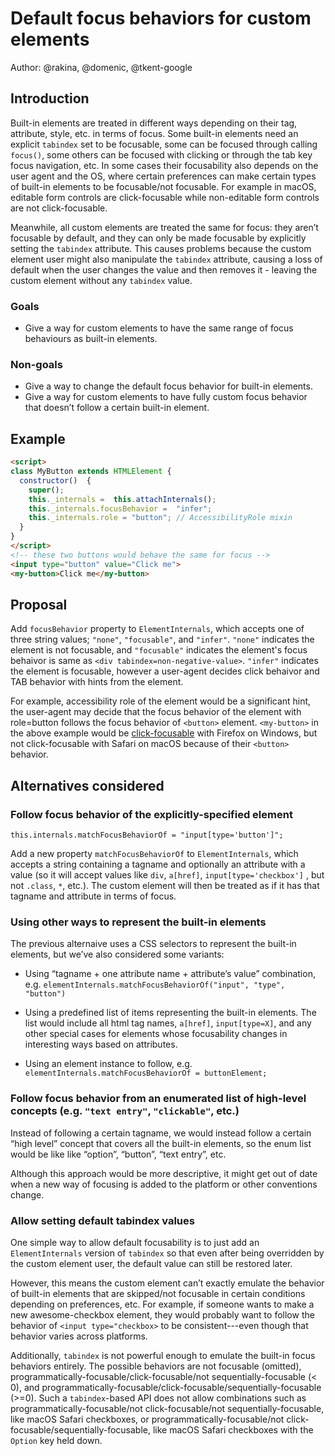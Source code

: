 
# Default focus behaviors for custom elements

Author: @rakina, @domenic, @tkent-google

## Introduction

Built-in elements are treated in different ways depending on their tag, attribute, style, etc. in terms of focus. Some built-in elements need an explicit `tabindex` set to be focusable, some can be focused through calling `focus()`, some others can be focused with clicking or through the tab key focus navigation, etc. In some cases their focusability also depends on the user agent and the OS, where certain preferences can make certain types of built-in elements to be focusable/not focusable. For example in macOS, editable form controls are click-focusable while non-editable form controls are not click-focusable.

Meanwhile, all custom elements are treated the same for focus: they aren’t focusable by default, and they can only be made focusable by explicitly setting the `tabindex` attribute. This causes problems because the custom element user might also manipulate the `tabindex` attribute, causing a loss of default when the user changes the value and then removes it - leaving the custom element without any `tabindex` value.

### Goals
-   Give a way for custom elements to have the same range of focus behaviours as built-in elements.
    
### Non-goals
-   Give a way to change the default focus behavior for built-in elements.
-   Give a way for custom elements to have fully custom focus behavior that doesn’t follow a certain built-in element.
    

## Example

```html
<script>
class MyButton extends HTMLElement {
  constructor()  {
    super();
    this._internals =  this.attachInternals();
    this._internals.focusBehavior =  "infer";
    this._internals.role = "button"; // AccessibilityRole mixin
  }
}
</script>
<!-- these two buttons would behave the same for focus -->
<input type="button" value="Click me">
<my-button>Click me</my-button>
```

## Proposal

Add `focusBehavior` property to `ElementInternals`, which accepts one of three string values; `"none"`, `"focusable"`, and `"infer"`.
`"none"` indicates the element is not focusable, and `"focusable"` indicates the element's focus behaivor is same as `<div tabindex=non-negative-value>`. `"infer"` indicates the element is focusable, however a user-agent decides click behaivor and TAB behavior with hints from the element.

For example, accessibility role of the element would be a significant hint, the user-agent may decide that the focus behavior of the element with role=button follows the focus behavior of `<button>` element. `<my-button>` in the above example would be [click-focusable](https://html.spec.whatwg.org/C/#click-focusable) with Firefox on Windows, but not click-focusable with Safari on macOS because of their `<button>` behavior.

## Alternatives considered

### Follow focus behavior of the explicitly-specified element

```
this.internals.matchFocusBehaviorOf = "input[type='button']";
```

Add a new property `matchFocusBehaviorOf` to `ElementInternals`, which accepts a string containing a tagname and optionally an attribute with a value (so it will accept values like `div`, `a[href]`, `input[type='checkbox']` , but not `.class`, `*`, etc.). The custom element will then be treated as if it has that tagname and attribute in terms of focus.

### Using other ways to represent the built-in elements

The previous alternaive uses a CSS selectors to represent the built-in elements, but we’ve also considered some variants:

 - Using “tagname + one attribute name + attribute’s value” combination,
   e.g. `elementInternals.matchFocusBehaviorOf("input", "type", "button")`
   
 - Using a predefined list of items representing the built-in elements.
   The list would include all html tag names, `a[href]`,
   `input[type=X]`, and any other special cases for elements whose focusability changes in interesting ways based on attributes.
   
-  Using an element instance to follow, e.g. `elementInternals.matchFocusBehaviorOf = buttonElement;`

### Follow focus behavior from an enumerated list of high-level concepts (e.g. `"text entry"`, `"clickable"`, etc.)

Instead of following a certain tagname, we would instead follow a certain “high level” concept that covers all the built-in elements, so the enum list would be like like “option”, “button”, “text entry”, etc.

Although this approach would be more descriptive, it might get out of date when a new way of focusing is added to the platform or other conventions change.

### Allow setting default tabindex values

One simple way to allow default focusability is to just add an `ElementInternals` version of `tabindex` so that even after being overridden by the custom element user, the default value can still be restored later.

However, this means the custom element can’t exactly emulate the behavior of built-in elements that are skipped/not focusable in certain conditions depending on preferences, etc. For example, if someone wants to make a new awesome-checkbox element, they would probably want to follow the behavior of `<input type="checkbox>` to be consistent---even though that behavior varies across platforms.

Additionally, `tabindex` is not powerful enough to emulate the built-in focus behaviors entirely. The possible behaviors are not focusable (omitted), programmatically-focusable/click-focusable/not sequentially-focusable (< 0), and programmatically-focusable/click-focusable/sequentially-focusable (>=0). Such a `tabindex`-based API does not allow combinations such as programmatically-focusable/not click-focusable/not sequentially-focusable, like macOS Safari checkboxes, or programmatically-focusable/not click-focusable/sequentially-focusable, like macOS Safari checkboxes with the `Option` key held down.
